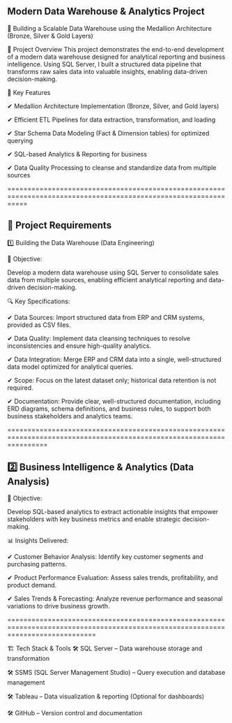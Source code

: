 Modern Data Warehouse & Analytics Project
------------------------------------------------------------------------------------------------------
🚀 Building a Scalable Data Warehouse using the Medallion Architecture (Bronze, Silver & Gold Layers)

📌 Project Overview
This project demonstrates the end-to-end development of a modern data warehouse designed for analytical reporting and business intelligence. Using SQL Server, I built a structured data pipeline that transforms raw sales data into valuable insights, enabling data-driven decision-making.


🔹 Key Features

✔ Medallion Architecture Implementation (Bronze, Silver, and Gold layers)

✔ Efficient ETL Pipelines for data extraction, transformation, and loading

✔ Star Schema Data Modeling (Fact & Dimension tables) for optimized querying

✔ SQL-based Analytics & Reporting for business 

✔ Data Quality Processing to cleanse and standardize data from multiple sources

=================================================================================================================


🚀 Project Requirements
---------------------------------------------------------------------------------------------------------------------
1️⃣ Building the Data Warehouse (Data Engineering)

📌 Objective:

Develop a modern data warehouse using SQL Server to consolidate sales data from multiple sources, enabling efficient analytical reporting and data-driven decision-making.

🔍 Key Specifications:

✔ Data Sources: Import structured data from ERP and CRM systems, provided as CSV files.

✔ Data Quality: Implement data cleansing techniques to resolve inconsistencies and ensure high-quality analytics.

✔ Data Integration: Merge ERP and CRM data into a single, well-structured data model optimized for analytical queries.

✔ Scope: Focus on the latest dataset only; historical data retention is not required.

✔ Documentation: Provide clear, well-structured documentation, including ERD diagrams, schema definitions, and business rules, to support both business stakeholders and analytics teams.

======================================================================================================================


2️⃣ Business Intelligence & Analytics (Data Analysis)
-------------------------------------------------------------------------------------------
📌 Objective:

Develop SQL-based analytics to extract actionable insights that empower stakeholders with key business metrics and enable strategic decision-making.

📊 Insights Delivered:

✔ Customer Behavior Analysis: Identify key customer segments and purchasing patterns.

✔ Product Performance Evaluation: Assess sales trends, profitability, and product demand.

✔ Sales Trends & Forecasting: Analyze revenue performance and seasonal variations to drive business growth.

==================================================================================================================================

🏗️ Tech Stack & Tools
🛠️ SQL Server – Data warehouse storage and transformation

🛠️ SSMS (SQL Server Management Studio) – Query execution and database management

🛠️ Tableau – Data visualization & reporting (Optional for dashboards)

🛠️ GitHub – Version control and documentation

